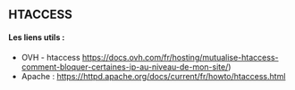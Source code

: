## HTACCESS

#### Les liens utils : 
  - OVH - htaccess https://docs.ovh.com/fr/hosting/mutualise-htaccess-comment-bloquer-certaines-ip-au-niveau-de-mon-site/)
  - Apache : https://httpd.apache.org/docs/current/fr/howto/htaccess.html
